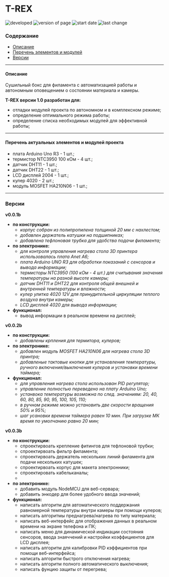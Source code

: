 # T-REX

![developed](https://img.shields.io/badge/developed%20by-Alekperov17-green?style=flat-square) 
![version of page](https://img.shields.io/badge/version-0.0.2b-blue?style=flat-square) 
![start date](https://img.shields.io/badge/start_date-01.11.22-red?style=flat-square)
![last change](https://img.shields.io/badge/last_change-25.12.22-orange?style=flat-square)

### Содержание
- [Описание](#description)
- [Перечень элементов и модулей](#consist)
- [Версии](#version)

---
<a id="description"></a>
#### Описание
Сушильный бокс для филамента с автоматизацией работы и автономным оповещением о состоянии материала и камеры.

**T-REX версии 1.0 разработан для:**
+ отладки модулей проекта по автономном и в комплексном режиме;
+ определение оптимального режима работы;
+ определение списка необходимых модулей для эффективной работы;

---

<a id="consist"></a>
#### Перечень актуальных элементов и модулей проекта
- плата Arduino Uno R3 - 1 шт.;
- термистор NTC3950 100 кОм - 4 шт.;
- датчик DHT11 - 1 шт.;
- датчик DHT22 - 1 шт.;
- LCD дисплей 2004 - 1 шт.;
- кулер 4020 - 2 шт.;
- модуль MOSFET HA210N06 - 1 шт.;

---
<a id="version"></a>

### Версии

**v0.0.1b**
+ **по конструкции:**
  + *корпус собран из полипропилена толщиной 20 мм с нахлестом;*
  + *добавлен держатель катушки на подшипниках;*
  + *добавлена тефлоновая трубка для удобства подачи филамента;*
+ **по электронике:**
  + *для контроля управления нагрева стола 3D принтера использовалась плата Anet A6;*
  + *плата Arduino UNO R3 для обработки показаний с сенсоров и вывода информации;*
  + *термисторы NTC3950 (100 кОм - 4 шт.) для считывания значения температуры на разной высоте камеры;*
  + *датчик DHT11 и DHT22 для контроля общей внешней и внутренней температуры и влажности;*
  + *кулер улитка 4020 12V для принудительной циркуляции теплого воздуха внутри камеры;*
  + *LCD дисплей 4020 для вывода информации;*
+ **функционал:**
  + вывод информации в реальном времени на дисплей;
  


**v0.0.2b**
+ **по конструкции:**
  + *добавлены крпления для термитора, кулеров;*
+ **по электронике:**
  + *добавлен модуль MOSFET HA210N06 для нагрева стола 3D принтра;*
  + *добавленые тактовые кнопки для установления температуры, ручного включения/выключения кулеров и установки времени таймера;*
+ **функционал:**
  + *для управления нагрева стола использован PID регулятор;*
  + *управление полностью переведено на плату Arduino Uno;*
  + *устанвока температуры возможна по след. значениям: 20, 40, 60, 80, 85, 90, 95, 100, 105, 110;*
  + *в ручном режиме можно установить две скорости вращения 50% и 95%;*
  + *шаг усановки времени таймера равен 10 мин. При загрузке МК время по умолчанию равно 20 мин;*

**v0.0.3b**
+ **по конструкции:**
  + спроектирвоать крепление фитингов для тефлоновой трубки;
  + спроектирвоать фильтр филамента;
  + спроектирвоать держатель нескольких линий филамента для подачи нескольких катушек;
  + спроектирвоать корпус для макета электронники;
  + спроектировать кабельканалы;
  + 
+ **по электронике:**
  + добавить модуль NodeMCU для веб-сервара;
  + добавить энкодер для более удобного ввода значений;
+ **функционал:**
  + написать алгоритм для автоматического поддержания равномерной температуры внутри камеры при помощи кулеров;
  + написать алгоритмы преднагрева/нагрева по типу материала;
  + написать веб-интерфейс для отображения данных в реальном времени на экране телефона и ПК;
  + написать меню для динамической индикации состояния сенсоров, ввода знаяччений и настройки коэффициентов для LCD дисплея;
  + написать алгоритм для калибровки PID кэффициентов при помощи веб-интерфейса;
  + написать алгоритм быстрого отключения нагрева;
  + написать алгоритм полного автоматического выключения;
  + написать фунцию защиты от перегрева;
